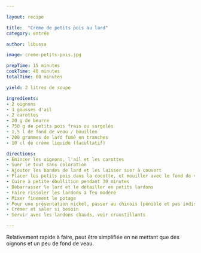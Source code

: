 ```yaml
---

layout: recipe

title:  "Crème de petits pois au lard"
category: entrée

author: libussa

image: creme-petits-pois.jpg

prepTime: 15 minutes
cookTime: 40 minutes
totalTime: 60 minutes

yield: 2 litres de soupe

ingredients:
- 2 oignons 
- 3 gousses d'ail 
- 2 carottes 
- 20 g de beurre 
- 750 g de petits pois frais ou surgelés 
- 1,5 l de fond de veau / bouillon
- 200 grammes de lard fumé en tranches
- 10 cl de crème liquide (facultatif)

directions:
- Émincer les oignons, l'ail et les carottes
- Suer le tout sans coloration
- Ajouter les bandes de lard et les laisser suer à couvert
- Placer les petits pois dans la cocotte, et mouiller avec le fond de veau ou de volaille
- Cuire à petite ébullition pendant 30 minutes
- Débarrasser le lard et le détailler en petits lardons
- Faire rissoler les lardons à feu modéré
- Mixer finement le potage
- Pour une présentation nickel, passer au chinois (pénible et pas indispensable)
- Crémer et saler si besoin
- Servir avec les lardons chauds, voir croustillants

---
```


Relativement rapide à faire, peut être simplifiée en ne mettant que des oignons et un peu de fond de veau. 


